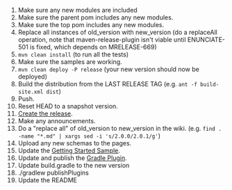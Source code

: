 1. Make sure any new modules are included
  1. Make sure the parent pom includes any new modules.
  2. Make sure the top pom includes any new modules.
2. Replace all instances of old_version with new_version (do a replaceAll operation, note that maven-release-plugin
    isn't viable until ENUNCIATE-501 is fixed, which depends on MRELEASE-669)
3. `mvn clean install` (to run all the tests)
4. Make sure the samples are working.
5. `mvn clean deploy -P release` (your new version should now be deployed)
6. Build the distribution from the LAST RELEASE TAG (e.g. `ant -f build-site.xml dist`)
7. Push.
8. Reset HEAD to a snapshot version.
9. [Create the release](https://github.com/stoicflame/enunciate/releases).
10. Make any announcements.
11. Do a "replace all" of old_version to new_version in the wiki. (e.g. `find . -name "*.md" | xargs sed -i 's/2.0.0/2.0.1/g'`)
12. Upload any new schemas to the pages.
13. Update the [Getting Started Sample](https://github.com/stoicflame/enunciate-sample).
14. Update and publish the [Gradle Plugin](https://github.com/stoicflame/enunciate-gradle).
  1. Update build.gradle to the new version
  2. ./gradlew publishPlugins
  3. Update the README